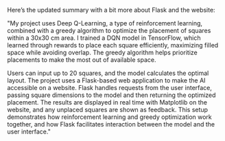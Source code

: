 
Here’s the updated summary with a bit more about Flask and the website:

"My project uses Deep Q-Learning, a type of reinforcement learning, combined with a greedy algorithm to optimize the placement of squares within a 30x30 cm area. I trained a DQN model in TensorFlow, which learned through rewards to place each square efficiently, maximizing filled space while avoiding overlap. The greedy algorithm helps prioritize placements to make the most out of available space.

Users can input up to 20 squares, and the model calculates the optimal layout. The project uses a Flask-based web application to make the AI accessible on a website. Flask handles requests from the user interface, passing square dimensions to the model and then returning the optimized placement. The results are displayed in real time with Matplotlib on the website, and any unplaced squares are shown as feedback. This setup demonstrates how reinforcement learning and greedy optimization work together, and how Flask facilitates interaction between the model and the user interface."
